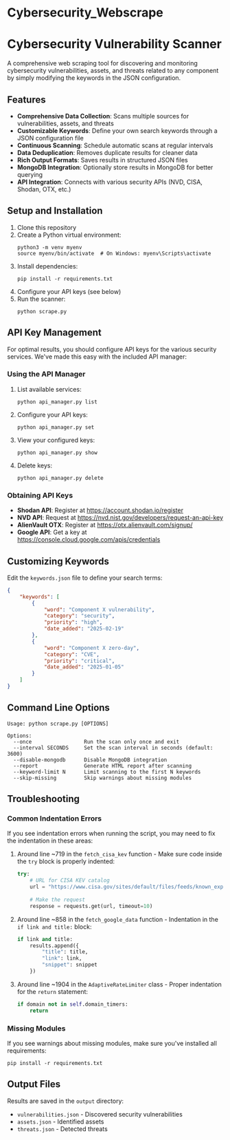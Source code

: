 # Cybersecurity_Webscrape
# Cybersecurity Vulnerability Scanner

A comprehensive web scraping tool for discovering and monitoring cybersecurity vulnerabilities, assets, and threats related to any component by simply modifying the keywords in the JSON configuration.

## Features

- **Comprehensive Data Collection**: Scans multiple sources for vulnerabilities, assets, and threats
- **Customizable Keywords**: Define your own search keywords through a JSON configuration file
- **Continuous Scanning**: Schedule automatic scans at regular intervals
- **Data Deduplication**: Removes duplicate results for cleaner data
- **Rich Output Formats**: Saves results in structured JSON files
- **MongoDB Integration**: Optionally store results in MongoDB for better querying
- **API Integration**: Connects with various security APIs (NVD, CISA, Shodan, OTX, etc.)

## Setup and Installation

1. Clone this repository
2. Create a Python virtual environment:
   ```
   python3 -m venv myenv
   source myenv/bin/activate  # On Windows: myenv\Scripts\activate
   ```
3. Install dependencies:
   ```
   pip install -r requirements.txt
   ```
4. Configure your API keys (see below)
5. Run the scanner:
   ```
   python scrape.py
   ```

## API Key Management

For optimal results, you should configure API keys for the various security services. We've made this easy with the included API manager:

### Using the API Manager

1. List available services:
   ```
   python api_manager.py list
   ```

2. Configure your API keys:
   ```
   python api_manager.py set
   ```

3. View your configured keys:
   ```
   python api_manager.py show
   ```

4. Delete keys:
   ```
   python api_manager.py delete
   ```

### Obtaining API Keys

- **Shodan API**: Register at https://account.shodan.io/register
- **NVD API**: Request at https://nvd.nist.gov/developers/request-an-api-key
- **AlienVault OTX**: Register at https://otx.alienvault.com/signup/
- **Google API**: Get a key at https://console.cloud.google.com/apis/credentials

## Customizing Keywords

Edit the `keywords.json` file to define your search terms:

```json
{
    "keywords": [
        {
            "word": "Component X vulnerability",
            "category": "security",
            "priority": "high",
            "date_added": "2025-02-19"
        },
        {
            "word": "Component X zero-day",
            "category": "CVE",
            "priority": "critical",
            "date_added": "2025-01-05"
        }
    ]
}
```

## Command Line Options

```
Usage: python scrape.py [OPTIONS]

Options:
  --once                 Run the scan only once and exit
  --interval SECONDS     Set the scan interval in seconds (default: 3600)
  --disable-mongodb      Disable MongoDB integration
  --report               Generate HTML report after scanning
  --keyword-limit N      Limit scanning to the first N keywords
  --skip-missing         Skip warnings about missing modules
```

## Troubleshooting

### Common Indentation Errors

If you see indentation errors when running the script, you may need to fix the indentation in these areas:

1. Around line ~719 in the `fetch_cisa_kev` function - Make sure code inside the `try` block is properly indented:
   ```python
   try:
       # URL for CISA KEV catalog
       url = "https://www.cisa.gov/sites/default/files/feeds/known_exploited_vulnerabilities.json"
       
       # Make the request
       response = requests.get(url, timeout=10)
   ```

2. Around line ~858 in the `fetch_google_data` function - Indentation in the `if link and title:` block:
   ```python
   if link and title:
       results.append({
           "title": title,
           "link": link,
           "snippet": snippet
       })
   ```

3. Around line ~1904 in the `AdaptiveRateLimiter` class - Proper indentation for the `return` statement:
   ```python
   if domain not in self.domain_timers:
       return
   ```

### Missing Modules

If you see warnings about missing modules, make sure you've installed all requirements:
```
pip install -r requirements.txt
```

## Output Files

Results are saved in the `output` directory:
- `vulnerabilities.json` - Discovered security vulnerabilities
- `assets.json` - Identified assets
- `threats.json` - Detected threats
